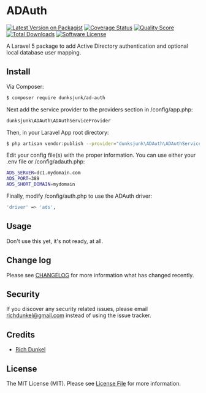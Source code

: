 # ADAuth

[![Latest Version on Packagist][ico-version]][link-packagist]
[![Coverage Status][ico-scrutinizer]][link-scrutinizer]
[![Quality Score][ico-code-quality]][link-code-quality]
[![Total Downloads][ico-downloads]][link-downloads]
[![Software License][ico-license]](LICENSE.md)

A Laravel 5 package to add Active Directory authentication and optional local database user mapping.

## Install

Via Composer:

``` bash
$ composer require dunksjunk/ad-auth
```

Next add the service provider to the providers section in /config/app.php:

``` bash
dunksjunk\ADAuth\ADAuthServiceProvider
```

Then, in your Laravel App root directory:

``` bash
$ php artisan vendor:publish --provider="dunksjunk\ADAuth\ADAuthServiceProvider"
```

Edit your config file(s) with the proper information. You can use either your .env file or /config/adauth.php:

``` bash
ADS_SERVER=dc1.mydomain.com
ADS_PORT=389
ADS_SHORT_DOMAIN=mydomain
```

Finally, modify /config/auth.php to use the ADAuth driver: 

``` bash
'driver' => 'ads',
```

## Usage

Don't use this yet, it's not ready, at all. 

## Change log

Please see [CHANGELOG](CHANGELOG.md) for more information what has changed recently.


## Security

If you discover any security related issues, please email richdunkel@gmail.com instead of using the issue tracker.

## Credits

- [Rich Dunkel][link-author]

## License

The MIT License (MIT). Please see [License File](LICENSE.md) for more information.

[ico-version]: https://img.shields.io/packagist/v/dunksjunk/ad-auth.svg?style=flat-square
[ico-license]: https://img.shields.io/badge/license-MIT-brightgreen.svg?style=flat-square
[ico-scrutinizer]: https://img.shields.io/scrutinizer/coverage/g/dunksjunk/ADAuth.svg?style=flat-square
[ico-code-quality]: https://img.shields.io/scrutinizer/g/dunksjunk/ADAuth.svg?style=flat-square
[ico-downloads]: https://img.shields.io/packagist/dt/dunksjunk/ad-auth.svg?style=flat-square

[link-packagist]: https://packagist.org/packages/dunksjunk/ad-auth
[link-scrutinizer]: https://scrutinizer-ci.com/g/dunksjunk/ADAuth/code-structure
[link-code-quality]: https://scrutinizer-ci.com/g/dunksjunk/ADAuth
[link-downloads]: https://packagist.org/packages/dunksjunk/ad-auth
[link-author]: https://github.com/dunksjunk

